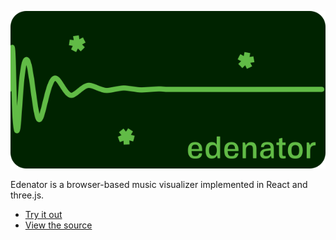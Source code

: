 ![Edenator banner](./assets/img/edenator-banner.png)

Edenator is a browser-based music visualizer implemented in React and three.js.

- [Try it out](https://radioprotector.github.io/edenator/)
- [View the source](https://github.com/radioprotector/edenator)
